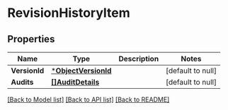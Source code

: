 # RevisionHistoryItem

## Properties
Name | Type | Description | Notes
------------ | ------------- | ------------- | -------------
**VersionId** | [***ObjectVersionId**](ObjectVersionId.md) |  | [default to null]
**Audits** | [**[]AuditDetails**](AuditDetails.md) |  | [default to null]

[[Back to Model list]](../README.md#documentation-for-models) [[Back to API list]](../README.md#documentation-for-api-endpoints) [[Back to README]](../README.md)

